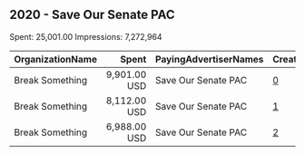 ## 2020 - Save Our Senate PAC 
Spent: 25,001.00
Impressions: 7,272,964

|OrganizationName|Spent|PayingAdvertiserNames|CreativeUrls|Impressions|Genders|AgeBrackets|CountryCodes|BillingAddresses|CandidateBallotInformation|
|:---|---:|:---|:---|---:|:---|:---|:---|:---|:---|
|Break Something|9,901.00 USD|Save Our Senate PAC|[0](https://www.snap.com/political-ads/asset/55730738ba201340acb09c4be5c811a80e17651c3d2957864224500717aed2eb?mediaType=mp4)|2,850,390||18+|united states|"1768 Columbia Road NW #3,Washington,20009,US"|Georgia Senate Runoff Election|
|Break Something|8,112.00 USD|Save Our Senate PAC|[1](https://www.snap.com/political-ads/asset/76abc9f0f02c30f4199de0737ca9f5f19b627733bf8adb8f3156958c83cccf04?mediaType=mp4)|2,291,741||18+|united states|"1768 Columbia Road NW #3,Washington,20009,US"|Georgia Senate Runoff Election|
|Break Something|6,988.00 USD|Save Our Senate PAC|[2](https://www.snap.com/political-ads/asset/cb131b49bbe436340c3e5fb61935ed844152cc1cc94ca088ea4c1ed7c4ba2d59?mediaType=mp4)|2,130,833||18+|united states|"1768 Columbia Road NW #3,Washington,20009,US"|Georgia Senate Runoff Election|

